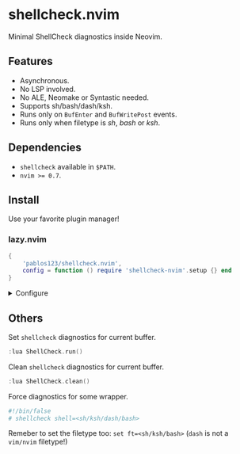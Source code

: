 # shellcheck.nvim
Minimal ShellCheck diagnostics inside Neovim.

## Features
- Asynchronous.
- No LSP involved.
- No ALE, Neomake or Syntastic needed.
- Supports sh/bash/dash/ksh.
- Runs only on `BufEnter` and `BufWritePost` events.
- Runs only when filetype is _sh_, _bash_ or _ksh_.

## Dependencies
- `shellcheck` available in `$PATH`.
- `nvim >= 0.7`.

## Install
Use your favorite plugin manager!

### lazy.nvim
```lua
{
    'pablos123/shellcheck.nvim',
    config = function () require 'shellcheck-nvim'.setup {} end
}
```

<details>
<summary>Configure</summary>

```lua
{
    'pablos123/shellcheck.nvim',
    config = function ()
        -- Pass options to the shellcheck command.
        require 'shellcheck-nvim'.setup {
            shellcheck_options = { '-x', '--enable=all', },
        }
    end
}
```

</details>

## Others
Set `shellcheck` diagnostics for current buffer.

```c
:lua ShellCheck.run()
```

Clean `shellcheck` diagnostics for current buffer.

```c
:lua ShellCheck.clean()
```

Force diagnostics for some wrapper.
```bash
#!/bin/false
# shellcheck shell=<sh/ksh/dash/bash>
```
Remeber to set the filetype too: `set ft=<sh/ksh/bash>` (`dash` is not a `vim/nvim` filetype!)

